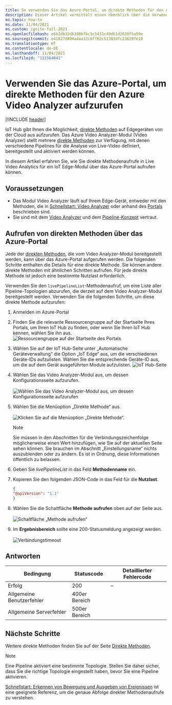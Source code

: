```yaml
---
title: So verwenden Sie das Azure-Portal, um direkte Methoden für den Azure Video Analyzer aufzurufen
description: Dieser Artikel vermittelt einen Überblick über die Verwendung des Azure-Portals zum Aufrufen direkter Methoden für den Azure Video Analyzer.
ms.topic: how-to
ms.date: 11/04/2021
ms.custom: ignite-fall-2021
ms.openlocfilehash: e6b2db32db398bfbc5c5431c49db1d2030f5a99e
ms.sourcegitcommit: e41827d894a4aa12cbff62c51393dfc236297e10
ms.translationtype: HT
ms.contentlocale: de-DE
ms.lasthandoff: 11/04/2021
ms.locfileid: "131564041"
---
```

# <a name="use-azure-portal-to-invoke-direct-methods-for-azure-video-analyzer"></a>Verwenden Sie das Azure-Portal, um direkte Methoden für den Azure Video Analyzer aufzurufen

[!INCLUDE [header](includes/edge-env.md)]

IoT Hub gibt Ihnen die Möglichkeit, [direkte Methoden](../../../iot-hub/iot-hub-devguide-direct-methods.md#method-invocation-for-iot-edge-modules) auf Edgegeräten von der Cloud aus aufzurufen. Das Azure Video Analyzer-Modul (Video Analyzer) stellt mehrere [direkte Methoden](./direct-methods.md) zur Verfügung, mit denen verschiedene Pipelines für die Analyse von Live-Video definiert, bereitgestellt und aktiviert werden können.

In diesem Artikel erfahren Sie, wie Sie direkte Methodenaufrufe in Live Video Analytics für ein IoT Edge-Modul über das Azure-Portal aufrufen können.

## <a name="prerequisites"></a>Voraussetzungen

* Das Modul Video Analyzer läuft auf Ihrem Edge-Gerät, entweder mit den Methoden, die in [Schnellstart: Video Analyzer](get-started-detect-motion-emit-events.md) oder anhand des [Portals](./deploy-iot-edge-device.md) beschrieben sind.
* Sie sind mit dem [Video Analyzer](../overview.md) und dem [Pipeline-Konzept](../pipeline.md) vertraut.

## <a name="invoking-direct-methods-via-azure-portal"></a>Aufrufen von direkten Methoden über das Azure-Portal

Jede der [direkten Methoden](./direct-methods.md), die vom Video Analyzer-Modul bereitgestellt werden, kann über das Azure-Portal aufgerufen werden. Die folgenden Schritte enthalten die Details für eine direkte Methode. Sie können andere direkte Methoden mit ähnlichen Schritten aufrufen. Für jede direkte Methode ist jedoch eine bestimmte Nutzlast erforderlich.

Verwenden Sie den `livePipelineList`-Methodenaufruf, um eine Liste aller Pipeline-Topologien abzurufen, die derzeit auf dem Video Analyzer-Modul bereitgestellt werden. Verwenden Sie die folgenden Schritte, um diese direkte Methode aufzurufen:

1. Anmelden im Azure-Portal
1. Finden Sie die relevante Ressourcengruppe auf der Startseite Ihres Portals, um Ihren IoT Hub zu finden, oder wenn Sie Ihren IoT Hub kennen, wählen Sie ihn aus.
    ![Ressourcengruppe auf der Startseite des Portals](./media/use-azure-portal-to-invoke-direct-methods/portal-rg-home.png)
1. Wählen Sie auf der IoT Hub-Seite unter „Automatische Geräteverwaltung“ die Option „IoT Edge“ aus, um die verschiedenen Geräte-IDs aufzulisten. Wählen Sie die entsprechende Geräte-ID aus, um die auf dem Gerät ausgeführten Module aufzulisten.
    ![IoT Hub-Seite](./media/use-azure-portal-to-invoke-direct-methods/iot-hub-page.png)
1. Wählen Sie das Video Analyzer-Modul aus, um dessen Konfigurationsseite aufzurufen.<br><br>
    ![Wählen Sie das Video Analyzer-Modul aus, um dessen Konfigurationsseite aufzurufen](./media/use-azure-portal-to-invoke-direct-methods/modules.png)
1. Wählen Sie die Menüoption „Direkte Methode“ aus. <br><br>
    ![Klicken Sie auf die Menüoption „Direkte Methode“.](./media/use-azure-portal-to-invoke-direct-methods/module-details.png)
    > [!NOTE]
    > Sie müssen in den Abschnitten für die Verbindungszeichenfolge möglicherweise einen Wert hinzufügen, wie Sie auf der aktuellen Seite sehen können. Sie brauchen im Abschnitt „Einstellungsname“ nichts auszublenden oder zu ändern. Es ist in Ordnung, diese Informationen öffentlich zu belassen.

1. Geben Sie *livePipelineList* in das Feld **Methodenname** ein.
1. Kopieren Sie den folgenden JSON-Code in das Feld für die **Nutzlast**.
    ```json
    {
    "@apiVersion": "1.1"
    }
    ```
1. Wählen Sie die Schaltfläche **Methode aufrufen** oben auf der Seite aus.<br><br>
    ![Schaltfläche „Methode aufrufen“](./media/use-azure-portal-to-invoke-direct-methods/direct-method.png)
1. Im **Ergebnisbereich** sollte eine 200-Statusmeldung angezeigt werden.<br><br>
    ![Verbindungstimeout](./media/use-azure-portal-to-invoke-direct-methods/connection-timeout.png)

## <a name="responses"></a>Antworten

| Bedingung             | Statuscode | Detaillierter Fehlercode |
|-----------------------|-------------|---------------------|
| Erfolg               | 200         | –                 |
| Allgemeine Benutzerfehler   | 400er Bereich   |                     |
| Allgemeine Serverfehler | 500er Bereich   |                     |

## <a name="next-steps"></a>Nächste Schritte

Weitere direkte Methoden finden Sie auf der Seite [Direkte Methoden](./direct-methods.md).

> [!NOTE]
> Eine Pipeline aktiviert eine bestimmte Topologie. Stellen Sie daher sicher, dass Sie die richtige Topologie eingestellt haben, bevor Sie eine Pipeline aktivieren.

[Schnellstart: Erkennen von Bewegung und Ausgeben von Ereignissen](detect-motion-emit-events-quickstart.md) ist eine geeignete Referenz, um die genaue Abfolge direkter Methodenaufrufe zu verstehen.
